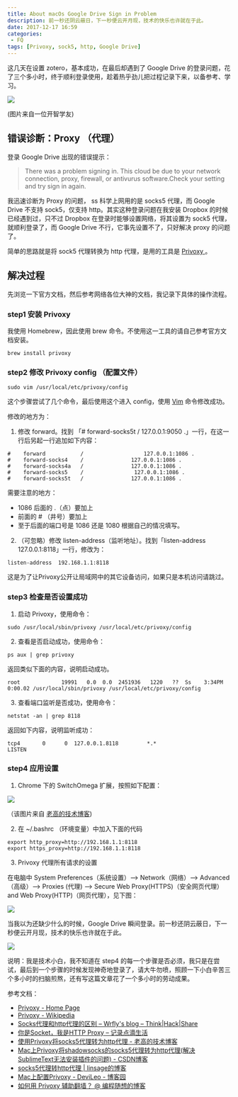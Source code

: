 ```yaml
---
title: About macOs Google Drive Sign in Problem
description: 前一秒还阴云蔽日，下一秒便云开月现，技术的快乐也许就在于此。
date: 2017-12-17 16:59
categories: 
 - FQ
tags: [Privoxy, sock5, http, Google Drive]
---
```


这几天在设置 zotero，基本成功，在最后却遇到了 Google Drive 的登录问题，花了三个多小时，终于顺利登录使用，趁着热乎劲儿把过程记录下来，以备参考、学习。

![](http://wx3.sinaimg.cn/large/6a959c93ly1fmjvyv7t9gj20m80euqjm.jpg)

(图片来自一位开智学友)

## 错误诊断：Proxy （代理）

登录 Google Drive 出现的错误提示：

> There was a problem signing in.
    This cloud be due to your network connection, proxy, firewall, or antivurus software.Check your setting and try sign in again.

我迅速诊断为 Proxy 的问题， ss 科学上网用的是 socks5 代理，而 Google Drive 不支持 sock5，仅支持 http。其实这种登录问题在我安装 Dropbox 的时候已经遇到过，只不过 Dropbox 在登录时能够设置网络，将其设置为 sock5 代理，就顺利登录了，而 Google Drive 不行，它事先设置不了，只好解决 proxy 的问题了。

简单的思路就是将 sock5 代理转换为 http 代理，是用的工具是 [Privoxy ](http://www.privoxy.org/)。

## 解决过程

先浏览一下官方文档，然后参考网络各位大神的文档，我记录下具体的操作流程。

### step1 安装 Privoxy

我使用 Homebrew，因此使用 brew 命令。不使用这一工具的请自己参考官方文档安装。

```
brew install privoxy
```

### step2 修改 Privoxy config （配置文件）

```
sudo vim /usr/local/etc/privoxy/config
```

这个步骤尝试了几个命令，最后使用这个进入 config，使用 [Vim](http://pizn.github.io/2012/03/03/vim-commonly-used-command.html) 命令修改成功。

修改的地方为：

1. 修改 forward。找到 「# forward-socks5t   /               127.0.0.1:9050 .」一行，在这一行后另起一行追加如下内容：

```
#    forward           /                   127.0.0.1:1086 .
#    forward-socks4    /               127.0.0.1:1086 .
#    forward-socks4a   /               127.0.0.1:1086 .
#    forward-socks5    /                127.0.0.1:1086 .
#    forward-socks5t   /               127.0.0.1:1086 .
```
需要注意的地方：

* 1086 后面的 .（点）要加上
* 前面的 # （井号）要加上
* 至于后面的端口号是 1086 还是 1080 根据自己的情况填写。

2. （可忽略）修改 listen-address（监听地址）。找到「listen-address  127.0.0.1:8118」一行，修改为：

```
listen-address  192.168.1.1:8118
```
这是为了让Privoxy公开让局域网中的其它设备访问，如果只是本机访问请跳过。

### step3 检查是否设置成功

1. 启动 Privoxy，使用命令：

```
sudo /usr/local/sbin/privoxy /usr/local/etc/privoxy/config

```

2. 查看是否启动成功，使用命令：

```
ps aux | grep privoxy
```
返回类似下面的内容，说明启动成功。

```
root             19991   0.0  0.0  2451936   1220   ??  Ss    3:34PM   0:00.02 /usr/local/sbin/privoxy /usr/local/etc/privoxy/config
```

3. 查看端口监听是否成功，使用命令：

```
netstat -an | grep 8118
```
返回如下内容，说明监听成功：

```
tcp4       0      0  127.0.0.1.8118         *.*                    LISTEN    
```

### step4 应用设置

1. Chrome 下的 SwitchOmega 扩展，按照如下配置：


  ![](https://blog.phpgao.com/usr/uploads/2015/06/3978620669.png)


  （该图片来自 [老高的技术博客](https://blog.phpgao.com/privoxy-shadowsocks.html))

2. 在 ~/.bashrc （环境变量）中加入下面的代码

  ```
  export http_proxy=http://192.168.1.1:8118
  export https_proxy=http://192.168.1.1:8118
  ```

3. Privoxy 代理所有请求的设置

  在电脑中 System Preferences（系统设置）--> Network（网络）--> Advanced（高级）--> Proxies (代理) --> Secure Web Proxy(HTTPS)（安全网页代理）and Web Proxy(HTTP)（网页代理），见下图：

  ![](http://wx3.sinaimg.cn/large/6a959c93ly1fmjy5vuf8nj210m0v0q7t.jpg)

  当我以为还缺少什么的时候，Google Drive 瞬间登录。前一秒还阴云蔽日，下一秒便云开月现，技术的快乐也许就在于此。

  ![](http://wx3.sinaimg.cn/large/6a959c93ly1fmjy61pms0j218011ydpz.jpg)

说明：我是技术小白，我不知道在 step4 的每一个步骤是否必须，我只是在尝试，最后到一个步骤的时候发现神奇地登录了，请大牛勿喷，照顾一下小白辛苦三个多小时的扫脑煎熬，还有写这篇文章花了一个多小时的劳动成果。

参考文档：

* [Privoxy - Home Page](http://www.privoxy.org/)
* [Privoxy - Wikipedia](https://en.wikipedia.org/wiki/Privoxy)
* [Socks代理和http代理的区别 – Wrfly's blog – Think|Hack|Share](https://wrfly.kfd.me/SOCKS%E4%BB%A3%E7%90%86%E5%92%8CHTTP%E4%BB%A3%E7%90%86%E7%9A%84%E5%8C%BA%E5%88%AB/)
* [你是Socket，我是HTTP Proxy – 记录点滴生活](https://davidlovezoe.wordpress.com/2017/01/05/socket-http-proxy/)
* [使用Privoxy将socks5代理转为http代理 - 老高的技术博客](https://blog.phpgao.com/privoxy-shadowsocks.html)
* [Mac上Privoxy将shadowsocks的socks5代理转为http代理(解决SublimeText无法安装插件的问题) - CSDN博客](http://blog.csdn.net/yanzi1225627/article/details/51064306)
* [socks5代理转http代理 | linsage的博客](https://linsage.xyz/2017/06/13/%E6%8A%80%E6%9C%AF/Socks5%E4%BB%A3%E7%90%86%E8%BD%ACHttp%E4%BB%A3%E7%90%86/)
* [Mac上配置Privoxy - DeviLeo - 博客园](http://www.cnblogs.com/DeviLeo/p/6033591.html)
* [如何用 Privoxy 辅助翻墙？ @ 编程随想的博客](https://program-think.blogspot.com/2014/12/gfw-privoxy.html)
